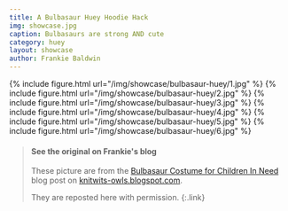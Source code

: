 ```yaml
---
title: A Bulbasaur Huey Hoodie Hack
img: showcase.jpg
caption: Bulbasaurs are strong AND cute
category: huey
layout: showcase
author: Frankie Baldwin
---
```

<div class="row">
<div class="col">
<div class="card-columns blog">
{% include figure.html url="/img/showcase/bulbasaur-huey/1.jpg" %}
{% include figure.html url="/img/showcase/bulbasaur-huey/2.jpg" %}
{% include figure.html url="/img/showcase/bulbasaur-huey/3.jpg" %}
{% include figure.html url="/img/showcase/bulbasaur-huey/4.jpg" %}
{% include figure.html url="/img/showcase/bulbasaur-huey/5.jpg" %}
{% include figure.html url="/img/showcase/bulbasaur-huey/6.jpg" %}
</div>
</div>
</div>

> #### See the original on Frankie's blog
> These picture are from the [Bulbasaur Costume for Children In Need](http://knitwits-owls.blogspot.be/2017/11/bulbasaur-costume-for-children-in-need.html) 
> blog post on [knitwits-owls.blogspot.com](http://knitwits-owls.blogspot.be).
>
> They are reposted here with permission.
{:.link}


